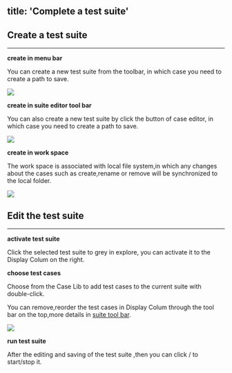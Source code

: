 title: 'Complete a test suite'
---

## Create a test suite
---

**create in menu bar**

You can create a new test suite from the toolbar, in which case you need to create a path to save.

<img class="large-images" src="/images/guide/suite-01.png">

**create in suite editor tool bar**

You can also create a new test suite by click the <i class="fa fa-file-text-o"></i> button of case editor, in which case you need to create a path to save.

<img class="large-images" src="/images/guide/suite-02.png">

**create in work space**

The work space is associated with local file system,in which any changes about the cases such as create,rename or remove will be synchronized to the local folder.

<img class="large-images" src="/images/guide/suite-03.png">
<br>

## Edit the test suite
---

**activate test suite**

Click the selected test suite to grey in explore, you can activate it to the Display Colum on the right.

**choose test cases**

Choose from the Case Lib to add test cases to the current suite with double-click.

You can remove,reorder the test cases in Display Colum through the tool bar on the top,more details in [suite tool bar](/docs/code-editor/suite-editor.html).

<img class="large-images" src="/images/guide/suite-04.png">

**run test suite**

After the editing and saving of the test suite ,then you can click <i class="fa fa-play"></i> / <i class="fa fa-stop"></i> to start/stop it.